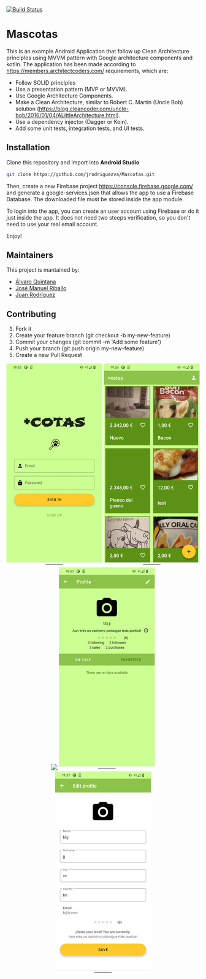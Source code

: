 [![Build Status](https://app.bitrise.io/app/608515b28f9d4ccd/status.svg?token=4xQGPdkw1fuXzED7xGOC5w&branch=master)](https://app.bitrise.io/app/608515b28f9d4ccd)

# Mascotas

This is an example Android Application that follow up Clean Architecture principles using MVVM pattern with Google architecture components and kotlin.
The application has been made according to https://members.architectcoders.com/ requirements, which are:
* Follow SOLID principles
* Use a presentation pattern (MVP or MVVM).
* Use Google Architecture Components.
* Make a Clean Architecture, similar to Robert C. Martin (Uncle Bob) solution (https://blog.cleancoder.com/uncle-bob/2016/01/04/ALittleArchitecture.html).
* Use a dependency injector (Dagger or Koin).
* Add some unit tests, integration tests, and UI tests.

## Installation
Clone this repository and import into **Android Studio**
```bash
git clone https://github.com/jrodriguezva/Mascotas.git
```
Then, create a new Firebase project https://console.firebase.google.com/ and generate a google-services.json that allows the app to use a Firebase Database.
The downloaded file must be stored inside the app module.

To login into the app, you can create an user account using Firebase or do it just inside the app. It does not need two steeps verification, so you don't need to use your real email account.

Enjoy!

## Maintainers
This project is mantained by:
* [Álvaro Quintana](https://github.com/AlvaroQ)
* [José Manuel Riballo](https://github.com/RiballoJose)
* [Juan Rodríguez](https://github.com/jrodriguezva)

## Contributing

1. Fork it
2. Create your feature branch (git checkout -b my-new-feature)
3. Commit your changes (git commit -m 'Add some feature')
5. Push your branch (git push origin my-new-feature)
6. Create a new Pull Request 

<p align="center">
<img src="https://github.com/AlvaroQ/Mascotas/blob/main/capturas/captura%20login.jpeg" width="250"> 
<img src="https://github.com/AlvaroQ/Mascotas/blob/main/capturas/captura%20listado.jpeg" width="250"> 
<img src="https://github.com/AlvaroQ/Mascotas/blob/main/capturas/captura%20a%C3%B1adir.jpeg" width="250"> 
<img src="https://github.com/AlvaroQ/Mascotas/blob/main/capturas/captura%20perfil.jpeg" width="250"> 
<img src="https://github.com/AlvaroQ/Mascotas/blob/main/capturas/captura%20editar%20perfil.jpeg" width="250"> 
</p>
